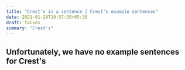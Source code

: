 ```yaml
---
title: "Crest's in a sentence | Crest's example sentences"
date: 2021-01-20T19:57:50+05:30
draft: falses
summary: "Crest's"
---
```

## Unfortunately, we have no example sentences for Crest's                 
